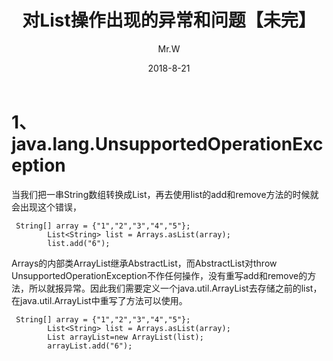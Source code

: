 ﻿---
layout:     post                  
title:      对List操作出现的异常和问题【未完】      
date:       2018-8-21             
author:     Mr.W                   
header-img: img/post-bg-rwd.jpg  
category: Java   
catalog: true  
tags:                             
- Java基础
---

# 1、java.lang.UnsupportedOperationException 

当我们把一串String数组转换成List，再去使用list的add和remove方法的时候就会出现这个错误，

```
 String[] array = {"1","2","3","4","5"};
        List<String> list = Arrays.asList(array);
        list.add("6");
```

Arrays的内部类ArrayList继承AbstractList，而AbstractList对throw UnsupportedOperationException不作任何操作，没有重写add和remove的方法，所以就报异常。因此我们需要定义一个java.util.ArrayList去存储之前的list，在java.util.ArrayList中重写了方法可以使用。

```
 String[] array = {"1","2","3","4","5"};
        List<String> list = Arrays.asList(array);
        List arrayList=new ArrayList(list);
        arrayList.add("6");
```

